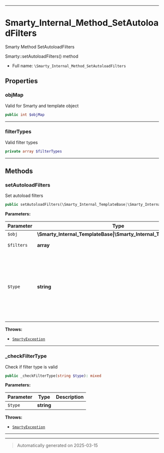 ***

# Smarty_Internal_Method_SetAutoloadFilters

Smarty Method SetAutoloadFilters

Smarty::setAutoloadFilters() method

* Full name: `\Smarty_Internal_Method_SetAutoloadFilters`



## Properties


### objMap

Valid for Smarty and template object

```php
public int $objMap
```






***

### filterTypes

Valid filter types

```php
private array $filterTypes
```






***

## Methods


### setAutoloadFilters

Set autoload filters

```php
public setAutoloadFilters(\Smarty_Internal_TemplateBase|\Smarty_Internal_Template|\Smarty $obj, array $filters, string $type = null): \Smarty|\Smarty_Internal_Template
```








**Parameters:**

| Parameter | Type | Description |
|-----------|------|-------------|
| `$obj` | **\Smarty_Internal_TemplateBase&#124;\Smarty_Internal_Template&#124;\Smarty** |  |
| `$filters` | **array** | filters to load automatically |
| `$type` | **string** | &quot;pre&quot;, &quot;output&quot;, … specify<br />the filter type to set.<br />Defaults to none treating<br />$filters&#039; keys as the<br />appropriate types |




**Throws:**

- [`SmartyException`](./SmartyException.md)



***

### _checkFilterType

Check if filter type is valid

```php
public _checkFilterType(string $type): mixed
```








**Parameters:**

| Parameter | Type | Description |
|-----------|------|-------------|
| `$type` | **string** |  |




**Throws:**

- [`SmartyException`](./SmartyException.md)



***


***
> Automatically generated on 2025-03-15
